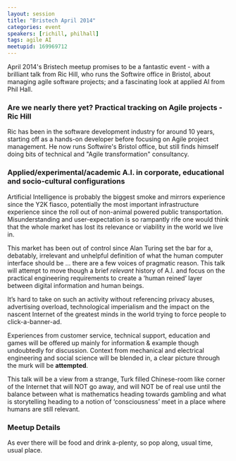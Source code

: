 ```yaml
---
layout: session
title: "Bristech April 2014"
categories: event
speakers: [richill, philhall]
tags: agile AI
meetupid: 169969712
---
```


April 2014's Bristech meetup promises to be a fantastic event - with a brilliant talk from Ric Hill, who runs the Softwire office in Bristol, about managing agile software projects; and a fascinating look at applied AI from Phil Hall.

<!-- more -->

### Are we nearly there yet?  Practical tracking on Agile projects - Ric Hill

Ric has been in the software development industry for around 10 years, starting off as a hands-on developer before focusing on Agile project management. He now runs Softwire's Bristol office, but still finds himself doing bits of technical and "Agile transformation" consultancy.

### Applied/experimental/academic A.I. in corporate, educational and socio-cultural configurations

Artificial Intelligence is probably the biggest smoke and mirrors experience since the Y2K fiasco, potentially the most important infrastructure experience since the roll out of non-animal powered public transportation. Misunderstanding and user-expectation is so rampantly rife one would think that the whole market has lost its relevance or viability in the world we live in.
 
This market has been out of control since Alan Turing set the bar for a, debatably, irrelevant and unhelpful definition of what the human computer interface should be … there are a few voices of pragmatic reason. This talk will attempt to move though a brief _relevant_ history of A.I. and focus on the practical engineering requirements to create a ‘human reined’ layer between digital information and human beings. 
 
It’s hard to take on such an activity without referencing privacy abuses, advertising overload, technological imperialism and the impact on the nascent Internet of the greatest minds in the world trying to force people to click-a-banner-ad.
 
Experiences from customer service, technical support, education and games will be offered up mainly for information & example though undoubtedly for discussion. Context from mechanical and electrical engineering and social science will be blended in, a clear picture through the murk will be **attempted**.
 
This talk will be a view from a strange, Turk filled Chinese-room like corner of the Internet that will NOT go away, and will NOT be of real use until the balance between what is mathematics heading towards gambling and what is storytelling heading to a notion of ‘consciousness’ meet in a place where humans are still relevant.


### Meetup Details

As ever there will be food and drink a-plenty, so pop along, usual time, usual place.
